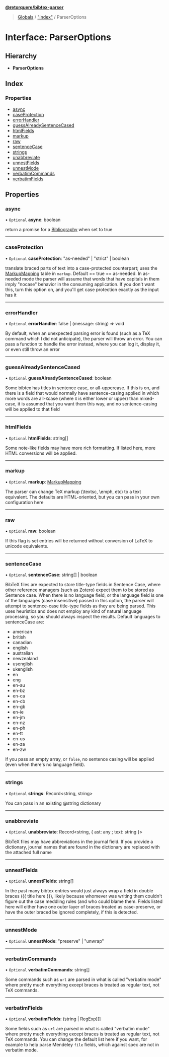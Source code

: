 **[@retorquere/bibtex-parser](../README.md)**

> [Globals](../globals.md) / ["index"](../modules/_index_.md) / ParserOptions

# Interface: ParserOptions

## Hierarchy

* **ParserOptions**

## Index

### Properties

* [async](_index_.parseroptions.md#async)
* [caseProtection](_index_.parseroptions.md#caseprotection)
* [errorHandler](_index_.parseroptions.md#errorhandler)
* [guessAlreadySentenceCased](_index_.parseroptions.md#guessalreadysentencecased)
* [htmlFields](_index_.parseroptions.md#htmlfields)
* [markup](_index_.parseroptions.md#markup)
* [raw](_index_.parseroptions.md#raw)
* [sentenceCase](_index_.parseroptions.md#sentencecase)
* [strings](_index_.parseroptions.md#strings)
* [unabbreviate](_index_.parseroptions.md#unabbreviate)
* [unnestFields](_index_.parseroptions.md#unnestfields)
* [unnestMode](_index_.parseroptions.md#unnestmode)
* [verbatimCommands](_index_.parseroptions.md#verbatimcommands)
* [verbatimFields](_index_.parseroptions.md#verbatimfields)

## Properties

### async

• `Optional` **async**: boolean

return a promise for a [Bibliography](_index_.bibliography.md) when set to true

___

### caseProtection

• `Optional` **caseProtection**: \"as-needed\" \| \"strict\" \| boolean

translate braced parts of text into a case-protected counterpart; uses the [MarkupMapping](_index_.markupmapping.md) table in `markup`. Default == true == as-needed.
In as-needed mode the parser will assume that words that have capitals in them imply "nocase" behavior in the consuming application. If you don't want this, turn this option on, and you'll get
case protection exactly as the input has it

___

### errorHandler

• `Optional` **errorHandler**: false \| (message: string) => void

By default, when an unexpected parsing error is found (such as a TeX command which I did not anticipate), the parser will throw an error. You can pass a function to handle the error instead,
where you can log it, display it, or even still throw an error

___

### guessAlreadySentenceCased

• `Optional` **guessAlreadySentenceCased**: boolean

Some bibtex has titles in sentence case, or all-uppercase. If this is on, and there is a field that would normally have sentence-casing applied in which more words are all-`X`case
(where `X` is either lower or upper) than mixed-case, it is assumed that you want them this way, and no sentence-casing will be applied to that field

___

### htmlFields

• `Optional` **htmlFields**: string[]

Some note-like fields may have more rich formatting. If listed here, more HTML conversions will be applied.

___

### markup

• `Optional` **markup**: [MarkupMapping](_index_.markupmapping.md)

The parser can change TeX markup (\textsc, \emph, etc) to a text equivalent. The defaults are HTML-oriented, but you can pass in your own configuration here

___

### raw

• `Optional` **raw**: boolean

If this flag is set entries will be returned without conversion of LaTeX to unicode equivalents.

___

### sentenceCase

• `Optional` **sentenceCase**: string[] \| boolean

BibTeX files are expected to store title-type fields in Sentence Case, where other reference managers (such as Zotero) expect them to be stored as Sentence case. When there is no language field, or the language field
is one of the languages (case insensitive) passed in this option, the parser will attempt to sentence-case title-type fields as they are being parsed. This uses heuristics and does not employ any kind of natural
language processing, so you should always inspect the results. Default languages to sentenceCase are:

- american
- british
- canadian
- english
- australian
- newzealand
- usenglish
- ukenglish
- en
- eng
- en-au
- en-bz
- en-ca
- en-cb
- en-gb
- en-ie
- en-jm
- en-nz
- en-ph
- en-tt
- en-us
- en-za
- en-zw

If you pass an empty array, or `false`, no sentence casing will be applied (even when there's no language field).

___

### strings

• `Optional` **strings**: Record<string, string\>

You can pass in an existing @string dictionary

___

### unabbreviate

• `Optional` **unabbreviate**: Record<string, { ast: any ; text: string  }\>

BibTeX files may have abbreviations in the journal field. If you provide a dictionary, journal names that are found in the dictionary are replaced with the attached full name

___

### unnestFields

• `Optional` **unnestFields**: string[]

In the past many bibtex entries would just always wrap a field in double braces ({{ title here }}), likely because whomever was writing them couldn't figure out the case meddling rules (and who could
blame them. Fields listed here will either have one outer layer of braces treated as case-preserve, or have the outer braced be ignored completely, if this is detected.

___

### unnestMode

• `Optional` **unnestMode**: \"preserve\" \| \"unwrap\"

___

### verbatimCommands

• `Optional` **verbatimCommands**: string[]

Some commands such as `url` are parsed in what is called "verbatim mode" where pretty much everything except braces is treated as regular text, not TeX commands.

___

### verbatimFields

• `Optional` **verbatimFields**: (string \| RegExp)[]

Some fields such as `url` are parsed in what is called "verbatim mode" where pretty much everything except braces is treated as regular text, not TeX commands. You can change the default list here if you want,
for example to help parse Mendeley `file` fields, which against spec are not in verbatim mode.

